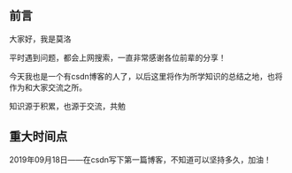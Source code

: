 ## 前言

大家好，我是莫洛

平时遇到问题，都会上网搜索，一直非常感谢各位前辈的分享！

今天我也是一个有csdn博客的人了，以后这里将作为所学知识的总结之地，也将作为和大家交流之所。

知识源于积累，也源于交流，共勉



## 重大时间点

2019年09月18日——在csdn写下第一篇博客，不知道可以坚持多久，加油！